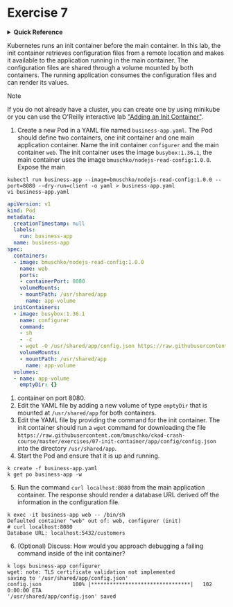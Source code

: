# Exercise 7

<details>
<summary><b>Quick Reference</b></summary>
<p>

* Namespace: `default`<br>
* Documentation: [Init Containers](https://kubernetes.io/docs/concepts/workloads/pods/init-containers/), [Pods](https://kubernetes.io/docs/concepts/workloads/pods/), [Volumes](https://kubernetes.io/docs/concepts/storage/volumes/)

</p>
</details>

Kubernetes runs an init container before the main container. In this lab, the init container retrieves configuration files from a remote location and makes it available to the application running in the main container. The configuration files are shared through a volume mounted by both containers. The running application consumes the configuration files and can render its values.

> [!NOTE]
> If you do not already have a cluster, you can create one by using minikube or you can use the O'Reilly interactive lab ["Adding an Init Container"](https://learning.oreilly.com/scenarios/adding-an-init/9781098163921/).

1. Create a new Pod in a YAML file named `business-app.yaml`. The Pod should define two containers, one init container and one main application container. Name the init container `configurer` and the main container `web`. The init container uses the image `busybox:1.36.1`, the main container uses the image `bmuschko/nodejs-read-config:1.0.0`. Expose the main 

```
kubectl run business-app --image=bmuschko/nodejs-read-config:1.0.0 --port=8080 --dry-run=client -o yaml > business-app.yaml
vi business-app.yaml
```

```yaml
apiVersion: v1
kind: Pod
metadata:
  creationTimestamp: null
  labels:
    run: business-app
  name: business-app
spec:
  containers:
  - image: bmuschko/nodejs-read-config:1.0.0
    name: web
    ports:
    - containerPort: 8080
    volumeMounts:
    - mountPath: /usr/shared/app
      name: app-volume
  initContainers:
  - image: busybox:1.36.1
    name: configurer
    command:
    - sh
    - -c
    - wget -O /usr/shared/app/config.json https://raw.githubusercontent.com/bmuschko/ckad-crash-course/master/exercises/07-init-container/app/config/config.json
    volumeMounts:
    - mountPath: /usr/shared/app
      name: app-volume
  volumes:
  - name: app-volume
    emptyDir: {}
```

1. container on port 8080.
2. Edit the YAML file by adding a new volume of type `emptyDir` that is mounted at `/usr/shared/app` for both containers.
3. Edit the YAML file by providing the command for the init container. The init container should run a `wget` command for downloading the file `https://raw.githubusercontent.com/bmuschko/ckad-crash-course/master/exercises/07-init-container/app/config/config.json` into the directory `/usr/shared/app`.
4. Start the Pod and ensure that it is up and running.
```
k create -f business-app.yaml
k get po business-app -w
```

5. Run the command `curl localhost:8080` from the main application container. The response should render a database URL derived off the information in the configuration file.
```
k exec -it business-app web -- /bin/sh
Defaulted container "web" out of: web, configurer (init)
# curl localhost:8080
Database URL: localhost:5432/customers
```

6. (Optional) Discuss: How would you approach debugging a failing command inside of the init container?
```
k logs business-app configurer
wget: note: TLS certificate validation not implemented
saving to '/usr/shared/app/config.json'
config.json          100% |********************************|   102  0:00:00 ETA
'/usr/shared/app/config.json' saved
```